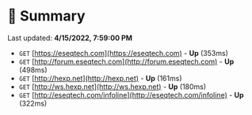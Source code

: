 # 📖 Summary
Last updated: **4/15/2022, 7:59:00 PM**

- `GET` [https://eseqtech.com](https://eseqtech.com) - **Up** (353ms)
- `GET` [http://forum.eseqtech.com](http://forum.eseqtech.com) - **Up** (498ms)
- `GET` [http://hexp.net](http://hexp.net) - **Up** (161ms)
- `GET` [http://ws.hexp.net](http://ws.hexp.net) - **Up** (180ms)
- `GET` [http://eseqtech.com/infoline](http://eseqtech.com/infoline) - **Up** (322ms)
